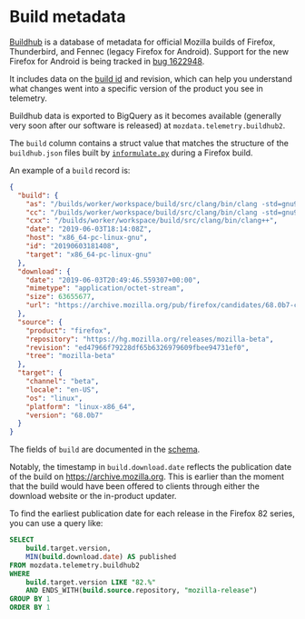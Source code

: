 # Build metadata

[Buildhub] is a database of metadata for official Mozilla builds of
Firefox, Thunderbird, and Fennec (legacy Firefox for Android).
Support for the new Firefox for Android is being tracked in
[bug 1622948](https://bugzilla.mozilla.org/show_bug.cgi?id=1622948).

It includes data on the [build id](../concepts/terminology.md#build-id) and revision,
which can help you understand what changes went into a specific version
of the product you see in telemetry.

Buildhub data is exported to BigQuery as it becomes available (generally very soon after our software is released) at `mozdata.telemetry.buildhub2`.

The `build` column contains a struct value
that matches the structure of the `buildhub.json` files
built by [`informulate.py`] during a Firefox build.

An example of a `build` record is:

```json
{
  "build": {
    "as": "/builds/worker/workspace/build/src/clang/bin/clang -std=gnu99",
    "cc": "/builds/worker/workspace/build/src/clang/bin/clang -std=gnu99",
    "cxx": "/builds/worker/workspace/build/src/clang/bin/clang++",
    "date": "2019-06-03T18:14:08Z",
    "host": "x86_64-pc-linux-gnu",
    "id": "20190603181408",
    "target": "x86_64-pc-linux-gnu"
  },
  "download": {
    "date": "2019-06-03T20:49:46.559307+00:00",
    "mimetype": "application/octet-stream",
    "size": 63655677,
    "url": "https://archive.mozilla.org/pub/firefox/candidates/68.0b7-candidates/build1/linux-x86_64/en-US/firefox-68.0b7.tar.bz2"
  },
  "source": {
    "product": "firefox",
    "repository": "https://hg.mozilla.org/releases/mozilla-beta",
    "revision": "ed47966f79228df65b6326979609fbee94731ef0",
    "tree": "mozilla-beta"
  },
  "target": {
    "channel": "beta",
    "locale": "en-US",
    "os": "linux",
    "platform": "linux-x86_64",
    "version": "68.0b7"
  }
}
```

The fields of `build` are documented in the [schema].

Notably, the timestamp in `build.download.date` reflects the publication date of the build on https://archive.mozilla.org.
This is earlier than the moment that the build would have been offered to clients through either the download website
or the in-product updater.

To find the earliest publication date for each release in the Firefox 82 series,
you can use a query like:

```sql
SELECT
    build.target.version,
    MIN(build.download.date) AS published
FROM mozdata.telemetry.buildhub2
WHERE
    build.target.version LIKE "82.%"
    AND ENDS_WITH(build.source.repository, "mozilla-release")
GROUP BY 1
ORDER BY 1
```

[buildhub]: https://buildhub.moz.tools/
[`informulate.py`]: https://searchfox.org/mozilla-central/source/toolkit/mozapps/installer/informulate.py
[schema]: https://github.com/mozilla-releng/buildhub2/blob/master/schema.yaml

